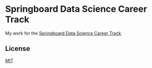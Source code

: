 # Springboard Data Science Career Track

My work for the [Springboard Data Science Career Track](https://www.springboard.com/courses/data-science-career-track/).

## License

[MIT](https://choosealicense.com/licenses/mit/)
